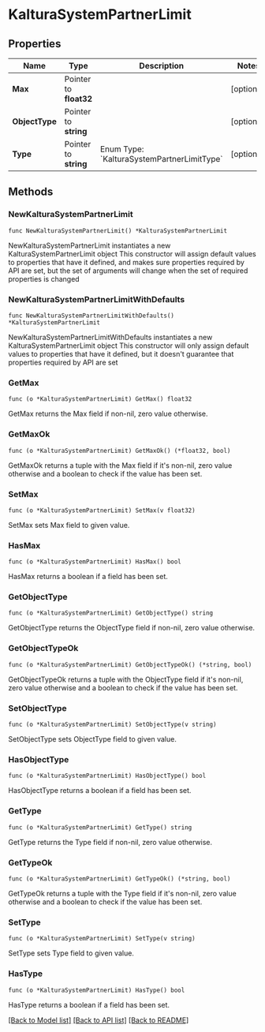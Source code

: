# KalturaSystemPartnerLimit

## Properties

Name | Type | Description | Notes
------------ | ------------- | ------------- | -------------
**Max** | Pointer to **float32** |  | [optional] 
**ObjectType** | Pointer to **string** |  | [optional] 
**Type** | Pointer to **string** | Enum Type: &#x60;KalturaSystemPartnerLimitType&#x60; | [optional] 

## Methods

### NewKalturaSystemPartnerLimit

`func NewKalturaSystemPartnerLimit() *KalturaSystemPartnerLimit`

NewKalturaSystemPartnerLimit instantiates a new KalturaSystemPartnerLimit object
This constructor will assign default values to properties that have it defined,
and makes sure properties required by API are set, but the set of arguments
will change when the set of required properties is changed

### NewKalturaSystemPartnerLimitWithDefaults

`func NewKalturaSystemPartnerLimitWithDefaults() *KalturaSystemPartnerLimit`

NewKalturaSystemPartnerLimitWithDefaults instantiates a new KalturaSystemPartnerLimit object
This constructor will only assign default values to properties that have it defined,
but it doesn't guarantee that properties required by API are set

### GetMax

`func (o *KalturaSystemPartnerLimit) GetMax() float32`

GetMax returns the Max field if non-nil, zero value otherwise.

### GetMaxOk

`func (o *KalturaSystemPartnerLimit) GetMaxOk() (*float32, bool)`

GetMaxOk returns a tuple with the Max field if it's non-nil, zero value otherwise
and a boolean to check if the value has been set.

### SetMax

`func (o *KalturaSystemPartnerLimit) SetMax(v float32)`

SetMax sets Max field to given value.

### HasMax

`func (o *KalturaSystemPartnerLimit) HasMax() bool`

HasMax returns a boolean if a field has been set.

### GetObjectType

`func (o *KalturaSystemPartnerLimit) GetObjectType() string`

GetObjectType returns the ObjectType field if non-nil, zero value otherwise.

### GetObjectTypeOk

`func (o *KalturaSystemPartnerLimit) GetObjectTypeOk() (*string, bool)`

GetObjectTypeOk returns a tuple with the ObjectType field if it's non-nil, zero value otherwise
and a boolean to check if the value has been set.

### SetObjectType

`func (o *KalturaSystemPartnerLimit) SetObjectType(v string)`

SetObjectType sets ObjectType field to given value.

### HasObjectType

`func (o *KalturaSystemPartnerLimit) HasObjectType() bool`

HasObjectType returns a boolean if a field has been set.

### GetType

`func (o *KalturaSystemPartnerLimit) GetType() string`

GetType returns the Type field if non-nil, zero value otherwise.

### GetTypeOk

`func (o *KalturaSystemPartnerLimit) GetTypeOk() (*string, bool)`

GetTypeOk returns a tuple with the Type field if it's non-nil, zero value otherwise
and a boolean to check if the value has been set.

### SetType

`func (o *KalturaSystemPartnerLimit) SetType(v string)`

SetType sets Type field to given value.

### HasType

`func (o *KalturaSystemPartnerLimit) HasType() bool`

HasType returns a boolean if a field has been set.


[[Back to Model list]](../README.md#documentation-for-models) [[Back to API list]](../README.md#documentation-for-api-endpoints) [[Back to README]](../README.md)


